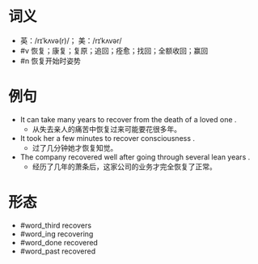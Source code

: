 # 词义
- 英：/rɪˈkʌvə(r)/； 美：/rɪˈkʌvər/
- #v 恢复；康复；复原；追回；痊愈；找回；全额收回；赢回
- #n 恢复开始时姿势
# 例句
- It can take many years to recover from the death of a loved one .
	- 从失去亲人的痛苦中恢复过来可能要花很多年。
- It took her a few minutes to recover consciousness .
	- 过了几分钟她才恢复知觉。
- The company recovered well after going through several lean years .
	- 经历了几年的萧条后，这家公司的业务才完全恢复了正常。
# 形态
- #word_third recovers
- #word_ing recovering
- #word_done recovered
- #word_past recovered
